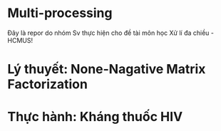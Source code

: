 # Multi-processing
Đây là repor do nhóm Sv thực hiện cho đề tài môn học Xử lí đa chiều - HCMUS!

# Lý thuyết: None-Nagative Matrix Factorization


# Thực hành: Kháng thuốc HIV
